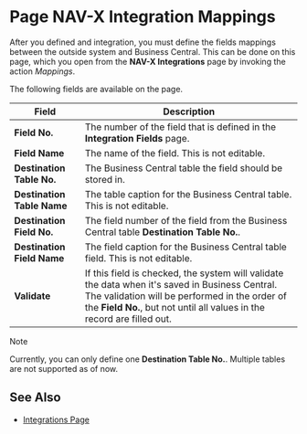 # Page NAV-X Integration Mappings

After you defined and integration, you must define the fields mappings between the outside system and Business Central. This can be done on this page, which you open from the **NAV-X Integrations** page by invoking the action *Mappings*.

The following fields are available on the page.

| Field | Description |
|-|-|
| **Field No.** | The number of the field that is defined in the **Integration Fields** page. |
| **Field Name** | The name of the field. This is not editable. |
| **Destination Table No.** | The Business Central table the field should be stored in. |
| **Destination Table Name** | The table caption for the Business Central table. This is not editable. |
| **Destination Field No.** | The field number of the field from the Business Central table **Destination Table No.**. |
| **Destination Field Name** | The field caption for the Business Central table field. This is not editable. |
| **Validate** | If this field is checked, the system will validate the data when it's saved in Business Central. The validation will be performed in the order of the **Field No.**, but not until all values in the record are filled out. |

> [!NOTE]
> Currently, you can only define one **Destination Table No.**. Multiple tables are not supported as of now.

## See Also

- [Integrations Page](page-integrations.md)
